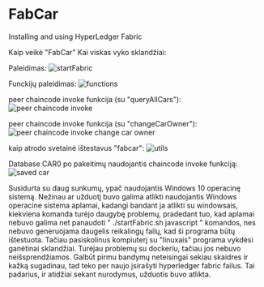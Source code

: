 # FabCar
Installing and using HyperLedger Fabric

Kaip veikė "FabCar" Kai viskas vyko sklandžiai:
    
Paleidimas:
![startFabric](https://user-images.githubusercontent.com/78845735/149855265-3073f332-c653-483d-979c-93f14a99ee70.jpg)

Funckijų paleidimas:
![functions](https://user-images.githubusercontent.com/78845735/149855305-ecc48374-d2de-463e-a5d9-ab6d71532e0d.jpg)

peer chaincode invoke funkcija (su "queryAllCars"):
![peer chaincode invoke](https://user-images.githubusercontent.com/78845735/149855341-627ac78e-5a1a-48d3-bf81-8aff74169974.png)

peer chaincode invoke funkcija (su "changeCarOwner"):
![peer chaincode invoke change car owner](https://user-images.githubusercontent.com/78845735/149855406-5b9dba47-de0e-47d4-984b-535191ef0688.png)

kaip atrodo svetainė ištestavus "fabcar":
![utils](https://user-images.githubusercontent.com/78845735/149855434-c77a4ac1-4b42-4ed8-8369-2bbdbc00ff83.png)

Database CAR0 po pakeitimų naudojantis chaincode invoke funkciją:
![saved car](https://user-images.githubusercontent.com/78845735/149855522-4ec47555-e3fa-46d8-a309-69ae2146dde4.png)

Susidurta su daug sunkumų, ypač naudojantis Windows 10 operacinę sistemą.
Nežinau ar užduotį buvo galima atlikti naudojantis Windows operacine sistema aplamai, kadangi bandant ja atlikti su windowsais, kiekviena komanda turėjo daugybę problemų, pradedant tuo, kad aplamai nebuvo galima net panaudoti " ./startFabric.sh javascript " komandos, nes nebuvo generuojama daugelis reikalingų failų, kad ši programa būtų ištestuota.
Tačiau pasiskolinus kompiuterį su "linuxais" programa vykdėsi ganėtinai sklandžiai. Turėjau problemų su dockeriu, tačiau jos nebuvo neišsprendžiamos. Galbūt pirmu bandymų neteisingai sekiau skaidres ir kažką sugadinau, tad teko per naujo įsirašyti hyperledger fabric failus.
Tai padarius, ir atidžiai sekant nurodymus, užduotis buvo atlikta.
